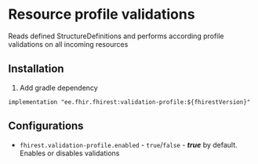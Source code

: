 # Resource profile validations
Reads defined StructureDefinitions and performs according profile validations on all incoming resources

## Installation
1. Add gradle dependency
```
implementation "ee.fhir.fhirest:validation-profile:${fhirestVersion}"
```

## Configurations
* `fhirest.validation-profile.enabled` - `true`/`false` - ***true*** by default.  Enables or disables validations
